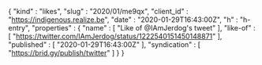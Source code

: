 {
  "kind" : "likes",
  "slug" : "2020/01/me9qx",
  "client_id" : "https://indigenous.realize.be",
  "date" : "2020-01-29T16:43:00Z",
  "h" : "h-entry",
  "properties" : {
    "name" : [ "Like of @IAmJerdog's tweet" ],
    "like-of" : [ "https://twitter.com/IAmJerdog/status/1222540151450148871" ],
    "published" : [ "2020-01-29T16:43:00Z" ],
    "syndication" : [ "https://brid.gy/publish/twitter" ]
  }
}
